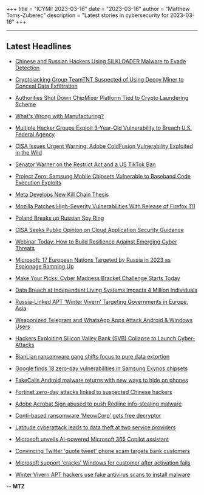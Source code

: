 +++
title = "ICYMI: 2023-03-16"
date = "2023-03-16"
author = "Matthew Toms-Zuberec"
description = "Latest stories in cybersecurity for 2023-03-16"
+++

---------------------------------------------------------------------------
## Latest Headlines
- [Chinese and Russian Hackers Using SILKLOADER Malware to Evade Detection](https://thehackernews.com/2023/03/chinese-and-russian-hackers-using.html)

- [Cryptojacking Group TeamTNT Suspected of Using Decoy Miner to Conceal Data Exfiltration](https://thehackernews.com/2023/03/cryptojacking-group-teamtnt-suspected.html)

- [Authorities Shut Down ChipMixer Platform Tied to Crypto Laundering Scheme](https://thehackernews.com/2023/03/authorities-shut-down-chipmixer.html)

- [What's Wrong with Manufacturing?](https://thehackernews.com/2023/03/whats-wrong-with-manufacturing.html)

- [Multiple Hacker Groups Exploit 3-Year-Old Vulnerability to Breach U.S. Federal Agency](https://thehackernews.com/2023/03/multiple-hacker-groups-exploit-3-year.html)

- [CISA Issues Urgent Warning: Adobe ColdFusion Vulnerability Exploited in the Wild](https://thehackernews.com/2023/03/cisa-issues-urgent-warning-adobe.html)

- [Senator Warner on the Restrict Act and a US TikTok Ban](https://www.wired.com/story/mark-warner-us-tiktok-ban-restrict-act/)

- [Project Zero: Samsung Mobile Chipsets Vulnerable to Baseband Code Execution Exploits](https://www.securityweek.com/project-zero-samsung-mobile-chipsets-vulnerable-to-baseband-code-execution-exploits/)

- [Meta Develops New Kill Chain Thesis](https://www.securityweek.com/meta-develops-new-kill-chain-thesis/)

- [Mozilla Patches High-Severity Vulnerabilities With Release of Firefox 111](https://www.securityweek.com/mozilla-patches-high-severity-vulnerabilities-with-release-of-firefox-111/)

- [Poland Breaks up Russian Spy Ring](https://www.securityweek.com/poland-breaks-up-russian-spy-ring/)

- [CISA Seeks Public Opinion on Cloud Application Security Guidance](https://www.securityweek.com/cisa-seeks-public-opinion-on-cloud-application-security-guidance/)

- [Webinar Today: How to Build Resilience Against Emerging Cyber Threats](https://www.securityweek.com/webinar-today-how-to-build-resilience-against-emerging-cyber-threats/)

- [Microsoft: 17 European Nations Targeted by Russia in 2023 as Espionage Ramping Up](https://www.securityweek.com/microsoft-17-european-nations-targeted-by-russia-in-2023-as-espionage-ramping-up/)

- [Make Your Picks: Cyber Madness Bracket Challenge Starts Today](https://www.securityweek.com/make-your-picks-cyber-madness-bracket-challenge-starts-today/)

- [Data Breach at Independent Living Systems Impacts 4 Million Individuals](https://www.securityweek.com/data-breach-at-independent-living-systems-impacts-4-million-individuals/)

- [Russia-Linked APT ‘Winter Vivern’ Targeting Governments in Europe, Asia](https://www.securityweek.com/russia-linked-apt-winter-vivern-targeting-governments-in-europe-asia/)

- [Weaponized Telegram and WhatsApp Apps Attack Android & Windows Users](https://cybersecuritynews.com/weaponized-telegram-and-whatsapp-apps/)

- [Hackers Exploiting Silicon Valley Bank (SVB) Collapse to Launch Cyber-Attacks](https://cybersecuritynews.com/hackers-exploiting-svb-collapse/)

- [BianLian ransomware gang shifts focus to pure data extortion](https://www.bleepingcomputer.com/news/security/bianlian-ransomware-gang-shifts-focus-to-pure-data-extortion/)

- [Google finds 18 zero-day vulnerabilities in Samsung Exynos chipsets](https://www.bleepingcomputer.com/news/security/google-finds-18-zero-day-vulnerabilities-in-samsung-exynos-chipsets/)

- [FakeCalls Android malware returns with new ways to hide on phones](https://www.bleepingcomputer.com/news/security/fakecalls-android-malware-returns-with-new-ways-to-hide-on-phones/)

- [Fortinet zero-day attacks linked to suspected Chinese hackers](https://www.bleepingcomputer.com/news/security/fortinet-zero-day-attacks-linked-to-suspected-chinese-hackers/)

- [Adobe Acrobat Sign abused to push Redline info-stealing malware](https://www.bleepingcomputer.com/news/security/adobe-acrobat-sign-abused-to-push-redline-info-stealing-malware/)

- [Conti-based ransomware ‘MeowCorp’ gets free decryptor](https://www.bleepingcomputer.com/news/security/conti-based-ransomware-meowcorp-gets-free-decryptor/)

- [Latitude cyberattack leads to data theft at two service providers](https://www.bleepingcomputer.com/news/security/latitude-cyberattack-leads-to-data-theft-at-two-service-providers/)

- [Microsoft unveils AI-powered Microsoft 365 Copilot assistant](https://www.bleepingcomputer.com/news/microsoft/microsoft-unveils-ai-powered-microsoft-365-copilot-assistant/)

- [Convincing Twitter 'quote tweet' phone scam targets bank customers](https://www.bleepingcomputer.com/news/security/convincing-twitter-quote-tweet-phone-scam-targets-bank-customers/)

- [Microsoft support 'cracks' Windows for customer after activation fails](https://www.bleepingcomputer.com/news/security/microsoft-support-cracks-windows-for-customer-after-activation-fails/)

- [Winter Vivern APT hackers use fake antivirus scans to install malware](https://www.bleepingcomputer.com/news/security/winter-vivern-apt-hackers-use-fake-antivirus-scans-to-install-malware/)

**-- MTZ**